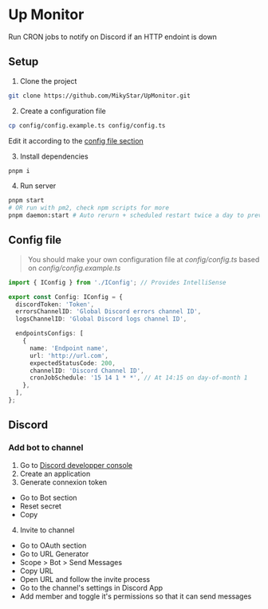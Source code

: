 # Up Monitor

Run CRON jobs to notify on Discord if an HTTP endoint is down

## Setup

1. Clone the project

```sh
git clone https://github.com/MikyStar/UpMonitor.git
```

2. Create a configuration file

```sh
cp config/config.example.ts config/config.ts
```

Edit it according to the [config file section](#config-file)

3. Install dependencies

```sh
pnpm i
```

4. Run server

```sh
pnpm start
# OR run with pm2, check npm scripts for more
pnpm daemon:start # Auto rerurn + scheduled restart twice a day to prevent memory leaks
```

## Config file

> You should make your own configuration file at _config/config.ts_ based on _config/config.example.ts_

```ts
import { IConfig } from './IConfig'; // Provides IntelliSense

export const Config: IConfig = {
  discordToken: 'Token',
  errorsChannelID: 'Global Discord errors channel ID',
  logsChannelID: 'Global Discord logs channel ID',

  endpointsConfigs: [
    {
      name: 'Endpoint name',
      url: 'http://url.com',
      expectedStatusCode: 200,
      channelID: 'Discord Channel ID',
      cronJobSchedule: '15 14 1 * *', // At 14:15 on day-of-month 1
    },
  ],
};

```

## Discord

### Add bot to channel

1. Go to [Discord developper console](https://discord.com/developers)
2. Create an application
3. Generate connexion token
  - Go to Bot section
  - Reset secret
  - Copy
4. Invite to channel
  - Go to OAuth section
  - Go to URL Generator
  - Scope > Bot > Send Messages
  - Copy URL
  - Open URL and follow the invite process
  - Go to the channel's settings in Discord App
  - Add member and toggle it's permissions so that it can send messages
